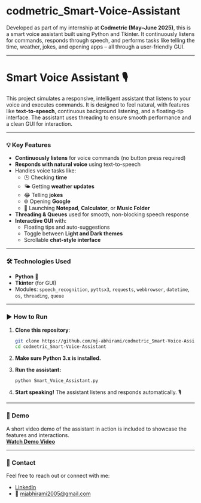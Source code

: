 # codmetric_Smart-Voice-Assistant 

Developed as part of my internship at **Codmetric (May–June 2025)**, this is a smart voice assistant built using Python and Tkinter. It continuously listens for commands, responds through speech, and performs tasks like telling the time, weather, jokes, and opening apps – all through a user-friendly GUI.

---

# Smart Voice Assistant 🎙️

This project simulates a responsive, intelligent assistant that listens to your voice and executes commands. It is designed to feel natural, with features like **text-to-speech**, continuous background listening, and a floating-tip interface. The assistant uses threading to ensure smooth performance and a clean GUI for interaction.

---

### 💡 Key Features

- **Continuously listens** for voice commands (no button press required)  
- **Responds with natural voice** using text-to-speech  
- Handles voice tasks like:  
  - 🕒 Checking **time**  
  - 🌤️ Getting **weather updates**  
  - 😂 Telling **jokes**  
  - 🌐 Opening **Google**  
  - 📝 Launching **Notepad**, **Calculator**, or **Music Folder**  
- **Threading & Queues** used for smooth, non-blocking speech response  
- **Interactive GUI** with:  
  - Floating tips and auto-suggestions  
  - Toggle between **Light and Dark themes**  
  - Scrollable **chat-style interface**  

---

### 🛠️ Technologies Used

- **Python** 🐍  
- **Tkinter** (for GUI)  
- Modules: `speech_recognition`, `pyttsx3`, `requests`, `webbrowser`, `datetime`, `os`, `threading`, `queue`

---

### ▶️ How to Run

1. **Clone this repository**:

    ```bash
    git clone https://github.com/mj-abhirami/codmetric_Smart-Voice-Assistant.git
    cd codmetric_Smart-Voice-Assistant
    ```

2. **Make sure Python 3.x is installed.**

3. **Run the assistant:**

    ```bash
    python Smart_Voice_Assistant.py
    ```

4. **Start speaking!** The assistant listens and responds automatically. 🎙️

---

### 🎥 Demo

A short video demo of the assistant in action is included to showcase the features and interactions.  
**[Watch Demo Video](https://youtu.be/03lyY4jSqNg)**

---

### 📩 Contact

Feel free to reach out or connect with me:

- [LinkedIn](https://www.linkedin.com/in/abhirami-mj)
- 📧 mjabhirami2005@gmail.com
